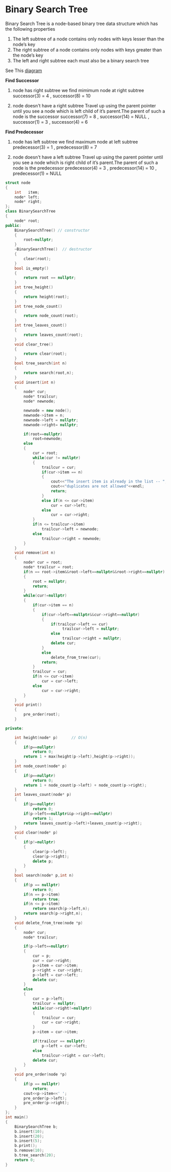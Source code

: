 # Binary Search Tree

Binary Search Tree is a node-based binary tree data structure which has the following properties

1) The left subtree of a node contains only nodes with keys lesser than the node’s key
2) The right subtree of a node contains only nodes with keys greater than the node’s key
3) The left and right subtree each must also be a binary search tree

See This [diagram](https://github.com/Khaled-Mahmmoud/MyCompetitiveProgramming/blob/master/img/Tree/binary%20search%20tree.png)

**Find Successor**

1) node has right subtree 
we find mimimum node at right subtree
successor(3) = 4 , successor(8) = 10

2) node doesn't have a right subtree 
Travel up using the parent pointer until you see a node which is left child of it’s parent.The parent of such a node is the successor
successor(7) = 8 , successor(14) = NULL , successor(1) = 3 , successor(4) = 6

**Find Predecessor**

1) node has left subtree 
we find maximum node at left subtree
predecessor(3) = 1 , predecessor(8) = 7

2) node doesn't have a left subtree
Travel up using the parent pointer until you see a node which is right child of it’s parent.The parent of such a node is the predecessor
predecessor(4) = 3 , predecessor(14) = 10 , predecessor(1) = NULL

```cpp
struct node
{
    int   item;
    node* left;
    node* right;
};
class BinarySearchTree
{
    node* root;
public:
    BinarySearchTree() // constructor
    {
        root=nullptr;
    }
    ~BinarySearchTree()  // destructor
    {
        clear(root);
    }
    bool is_empty()
    {
        return root == nullptr;
    }
    int tree_height()
    {
        return height(root);
    }
    int tree_node_count()
    {
        return node_count(root);
    }
    int tree_leaves_count()
    {
        return leaves_count(root);
    }
    void clear_tree()
    {
        return clear(root);
    }
    bool tree_search(int n)
    {
        return search(root,n);
    }
    void insert(int n)
    {
        node* cur;
        node* trailcur;
        node* newnode;

        newnode = new node();
        newnode->item = n;
        newnode->left = nullptr;
        newnode->right= nullptr;

        if(root==nullptr)
            root=newnode;
        else
        {
            cur = root;
            while(cur != nullptr)
            {
                trailcur = cur;
                if(cur->item == n)
                {
                    cout<<"The insert item is already in the list -- ";
                    cout<<"duplicates are not allowed"<<endl;
                    return;
                }
                else if(n <= cur->item)
                    cur = cur->left;
                else
                    cur = cur->right;
            }
            if(n <= trailcur->item)
                trailcur->left = newnode;
            else
                trailcur->right = newnode;
        }
    }
    void remove(int n)
    {
        node* cur = root;
        node* trailcur = root;
        if(n == root->item&&root->left==nullptr&&root->right==nullptr)
        {
            root = nullptr;
            return;
        }
        while(cur!=nullptr)
        {
            if(cur->item == n)
            {
                if(cur->left==nullptr&&cur->right==nullptr)
                {
                    if(trailcur->left == cur)
                         trailcur->left = nullptr;
                    else 
                         trailcur->right = nullptr;
                    delete cur;
                }
                else
                    delete_from_tree(cur);
                return;
            }
            trailcur = cur;
            if(n <= cur->item)
                cur = cur->left;
            else
                cur = cur->right;
        }
    }
    void print()
    {
        pre_order(root);
    }

private:

    int height(node* p)      // O(n)
    {
        if(p==nullptr)
            return 0;
        return 1 + max(height(p->left),height(p->right));
    }
    int node_count(node* p)
    {
        if(p==nullptr)
            return 0;
        return 1 + node_count(p->left) + node_count(p->right);
    }
    int leaves_count(node* p)
    {
        if(p==nullptr)
            return 0;
        if(p->left==nullptr&&p->right==nullptr)
            return 1;
        return leaves_count(p->left)+leaves_count(p->right);
    }
    void clear(node* p)
    {
        if(p!=nullptr)
        {
            clear(p->left);
            clear(p->right);
            delete p;
        }
    }
    bool search(node* p,int n)
    {
        if(p == nullptr)
            return 0;
        if(n == p->item)
            return true;
        if(n <= p->item)
            return search(p->left,n);
        return search(p->right,n);
    }
    void delete_from_tree(node *p)
    {
        node* cur;
        node* trailcur;

        if(p->left==nullptr)
        {
            cur = p;
            cur = cur->right;
            p->item = cur->item;
            p->right = cur->right;
            p->left = cur->left;
            delete cur;
        }
        else
        {
            cur = p->left;
            trailcur = nullptr;
            while(cur->right!=nullptr)
            {
                trailcur = cur;
                cur = cur->right;
            }
            p->item = cur->item;

            if(trailcur == nullptr)
                p->left = cur->left;
            else
                trailcur->right = cur->left;
            delete cur;
        }
    }
    void pre_order(node *p)
    {
        if(p == nullptr)
            return;
        cout<<p->item<<' ';
        pre_order(p->left);
        pre_order(p->right);
    }
};
int main()
{
    BinarySearchTree b;
    b.insert(10);
    b.insert(20);
    b.insert(5);
    b.print();
    b.remove(10);
    b.tree_search(20);
    return 0;
}
```
